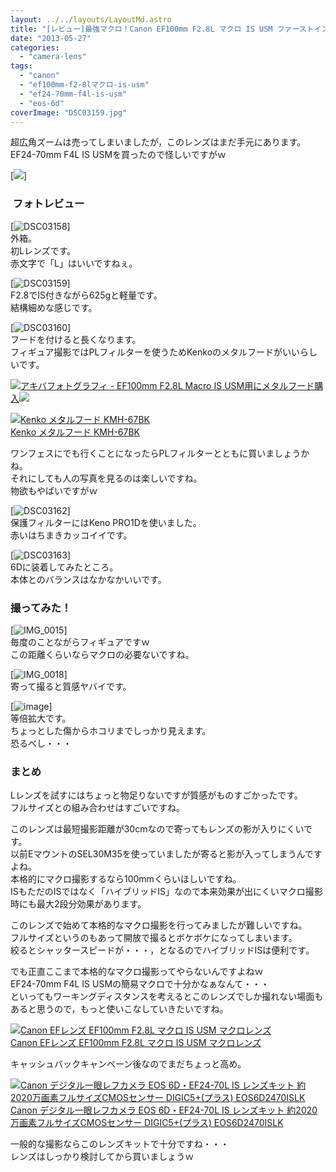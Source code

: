 ```yaml
---
layout: ../../layouts/LayoutMd.astro
title: "[レビュー]最強マクロ！Canon EF100mm F2.8L マクロ IS USM ファーストインプレッション"
date: "2013-05-27"
categories: 
  - "camera-lens"
tags: 
  - "canon"
  - "ef100mm-f2-8lマクロ-is-usm"
  - "ef24-70mm-f4l-is-usm"
  - "eos-6d"
coverImage: "DSC03159.jpg"
---
```


超広角ズームは売ってしまいましたが，このレンズはまだ手元にあります。  
EF24-70mm F4L IS USMを買ったので怪しいですがｗ

[![](http://capture.heartrails.com/150x130/shadow?//mizuka123.net/3583/)]

###  フォトレビュー

[![DSC03158](/archive/images/DSC03158_thumb.jpg "DSC03158")]  
外箱。  
初Lレンズです。  
赤文字で「L」はいいですねぇ。

[![DSC03159](/archive/images/DSC03159_thumb.jpg "DSC03159")]  
F2.8でIS付きながら625gと軽量です。  
結構細めな感じです。

[![DSC03160](/archive/images/DSC03160_thumb.jpg "DSC03160")]  
フードを付けると長くなります。  
フィギュア撮影ではPLフィルターを使うためKenkoのメタルフードがいいらしいです。

[![](http://capture.heartrails.com/150x130/shadow?http://www.akibaphotography.net/archives/1304)](http://www.akibaphotography.net/archives/1304)[アキバフォトグラフィ - EF100mm F2.8L Macro IS USM用にメタルフード購入](http://www.akibaphotography.net/archives/1304)[![](http://b.hatena.ne.jp/entry/image/http://www.akibaphotography.net/archives/1304)](http://b.hatena.ne.jp/entry/http://www.akibaphotography.net/archives/1304)

[![Kenko メタルフード KMH-67BK](/archive/images/41HV1hvWPoL._SL160_.jpg)  
Kenko メタルフード KMH-67BK  
](https://www.amazon.co.jp/exec/obidos/ASIN/B006FUSSAS/mizuka123-22/ref=nosim)

  
ワンフェスにでも行くことになったらPLフィルターとともに買いましょうかね。  
それにしても人の写真を見るのは楽しいですね。  
物欲もやばいですがｗ

[![DSC03162](/archive/images/DSC03162_thumb.jpg "DSC03162")]  
保護フィルターにはKeno PRO1Dを使いました。  
赤いはちまきカッコイイです。

[![DSC03163](/archive/images/DSC03163_thumb.jpg "DSC03163")]  
6Dに装着してみたところ。  
本体とのバランスはなかなかいいです。

### 撮ってみた！

[![IMG_0015](/archive/images/IMG_0015_thumb.jpg "IMG_0015")]  
毎度のことながらフィギュアですｗ  
この距離くらいならマクロの必要ないですね。

[![IMG_0018](/archive/images/IMG_0018_thumb.jpg "IMG_0018")]  
寄って撮ると質感ヤバイです。

[![image](/archive/images/image_thumb3.png "image")]  
等倍拡大です。  
ちょっとした傷からホコリまでしっかり見えます。  
恐るべし・・・

### まとめ

Lレンズを試すにはちょっと物足りないですが質感がものすごかったです。  
フルサイズとの組み合わせはすごいですね。

このレンズは最短撮影距離が30cmなので寄ってもレンズの影が入りにくいです。  
以前EマウントのSEL30M35を使っていましたが寄ると影が入ってしまうんですよね。  
本格的にマクロ撮影するなら100mmくらいほしいですね。  
ISもただのISではなく「ハイブリッドIS」なので本来効果が出にくいマクロ撮影時にも最大2段分効果があります。

このレンズで始めて本格的なマクロ撮影を行ってみましたが難しいですね。  
フルサイズというのもあって開放で撮るとボケボケになってしまいます。  
絞るとシャッタースピードが・・・，となるのでハイブリッドISは便利です。

でも正直ここまで本格的なマクロ撮影ってやらないんですよねｗ  
EF24-70mm F4L IS USMの簡易マクロで十分かなぁなんて・・・  
といってもワーキングディスタンスを考えるとこのレンズでしか撮れない場面もあると思うので，もっと使いこなしていきたいですね。

[![Canon EFレンズ EF100mm F2.8L マクロ IS USM マクロレンズ](/archive/images/4160ZE5ed2L._SL160_.jpg)  
Canon EFレンズ EF100mm F2.8L マクロ IS USM マクロレンズ  
](https://www.amazon.co.jp/exec/obidos/ASIN/B002NEFLD2/mizuka123-22/ref=nosim)

キャッシュバックキャンペーン後なのでまだちょっと高め。

[![Canon デジタル一眼レフカメラ EOS 6D・EF24-70L IS レンズキット 約2020万画素フルサイズCMOSセンサー DIGIC5+(プラス) EOS6D2470ISLK](/archive/images/51mqBe9RG4L._SL160_.jpg)  
Canon デジタル一眼レフカメラ EOS 6D・EF24-70L IS レンズキット 約2020万画素フルサイズCMOSセンサー DIGIC5+(プラス) EOS6D2470ISLK  
](https://www.amazon.co.jp/exec/obidos/ASIN/B00A2I0RVC/mizuka123-22/ref=nosim)

一般的な撮影ならこのレンズキットで十分ですね・・・  
レンズはしっかり検討してから買いましょうｗ
